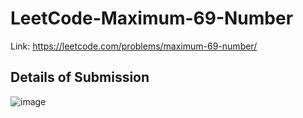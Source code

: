 # LeetCode-Maximum-69-Number
Link: https://leetcode.com/problems/maximum-69-number/
## Details of Submission
![image](https://user-images.githubusercontent.com/51401355/223460064-0e1cb45b-4fe5-4994-860a-b93d7c845c21.png)
